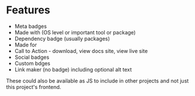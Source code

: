 # Features

- Meta badges
- Made with (OS level or important tool or package)
- Dependency badge (usually packages)
- Made for
- Call to Action - download, view docs site, view live site
- Social badges
- Custom bdges
- Link maker (no badge) including optional alt text

These could also be available as JS to include in other projects and not just this project's frontend.
